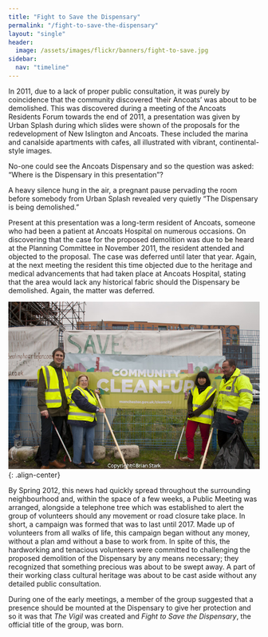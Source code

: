 ```yaml
---
title: "Fight to Save the Dispensary"
permalink: "/fight-to-save-the-dispensary"
layout: "single"
header:
  image: /assets/images/flickr/banners/fight-to-save.jpg
sidebar:
  nav: "timeline"
---
```



In 2011, due to a lack of proper public consultation, it was purely by coincidence that the community discovered ‘their Ancoats’ was about to be demolished. This was discovered during a meeting of the Ancoats Residents Forum towards the end of 2011, a presentation was given by Urban Splash during which slides were shown of the proposals for the redevelopment of New Islington and Ancoats.  These included the marina and canalside apartments with cafes, all illustrated with vibrant, continental-style images.

No-one could see the Ancoats Dispensary and so the question was asked: “Where is the Dispensary in this presentation”? 

A heavy silence hung in the air, a pregnant pause pervading the room before somebody from Urban Splash revealed very quietly “The Dispensary is being demolished.” 

Present at this presentation was a long-term resident of Ancoats, someone who had been a patient at Ancoats Hospital on numerous occasions.  On discovering that the case for the proposed demolition was due to be heard at the Planning Committee in November 2011, the resident attended and objected to the proposal.  The case was deferred until later that year.  Again, at the next meeting the resident this time objected due to the heritage and medical advancements that had taken place at Ancoats Hospital, stating that the area would lack any historical fabric should the Dispensary be demolished.  Again, the matter was deferred.

![the fight](assets/images/fight-1.jpg){: .align-center}

By Spring 2012, this news had quickly spread throughout the surrounding neighbourhood and, within the space of a few weeks, a Public Meeting was arranged, alongside a telephone tree which was established to alert the group of volunteers should any movement or road closure take place. In short, a campaign was formed that was to last until 2017. Made up of volunteers from all walks of life, this campaign began without any money, without a plan amd without a base to work from. In spite of this, the hardworking and tenacious volunteers were committed to challenging the proposed demolition of the Dispensary by any means necessary; they recognized that something precious was about to be swept away.  A part of their working class cultural heritage was about to be cast aside without any detailed public consultation.  

During one of the early meetings, a member of the group suggested that a presence should be mounted at the Dispensary to give her protection and so it was that *The Vigil* was created and *Fight to Save the Dispensary*, the official title of the group, was born.
